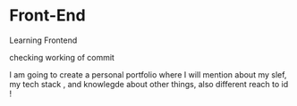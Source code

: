 # Front-End
 Learning Frontend

 checking working of commit

I am going to create a personal portfolio where I will mention about my slef, my tech stack , and knowlegde about other things, also different reach to id !